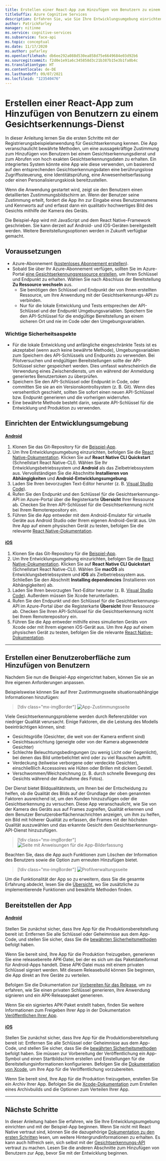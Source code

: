 ```yaml
---
title: Erstellen einer React-App zum Hinzufügen von Benutzern zu einem Gesichtserkennungs-Dienst
titleSuffix: Azure Cognitive Services
description: Erfahren Sie, wie Sie Ihre Entwicklungsumgebung einrichten und eine Gesichtserkennungs-App bereitstellen, um die Zustimmung von Kunden zu erhalten.
author: PatrickFarley
manager: nitinme
ms.service: cognitive-services
ms.subservice: face-api
ms.topic: conceptual
ms.date: 11/17/2020
ms.author: pafarley
ms.openlocfilehash: db6ee292a088d530ea858d75e6649684e03d92b6
ms.sourcegitcommit: f2d0e1e91a6c345858d3c21b387b15e3b1fa8b4c
ms.translationtype: HT
ms.contentlocale: de-DE
ms.lasthandoff: 09/07/2021
ms.locfileid: "123540476"
---
```

# <a name="build-a-react-app-to-add-users-to-a-face-service"></a>Erstellen einer React-App zum Hinzufügen von Benutzern zu einem Gesichtserkennungs-Dienst

In dieser Anleitung lernen Sie die ersten Schritte mit der Registrierungsbeispielanwendung für Gesichtserkennung kennen. Die App veranschaulicht bewährte Methoden, um eine aussagekräftige Zustimmung zum Hinzufügen von Benutzern bei einem Gesichtserkennungsdienst und zum Abrufen von hoch exakten Gesichtserkennungsdaten zu erhalten. Ein integriertes System könnte eine App wie diese verwenden, um basierend auf den entsprechenden Gesichtserkennungsdaten eine berührungslose Zugriffssteuerung, eine Identitätsprüfung, eine Anwesenheitserfassung oder einen Personalisierungskiosk bereitzustellen.

Wenn die Anwendung gestartet wird, zeigt sie den Benutzern einen detaillierten Zustimmungsbildschirm an. Wenn der Benutzer seine Zustimmung erteilt, fordert die App ihn zur Eingabe eines Benutzernamens und Kennworts auf und erfasst dann ein qualitativ hochwertiges Bild des Gesichts mithilfe der Kamera des Geräts.

Die Beispiel-App wird mit JavaScript und dem React Native-Framework geschrieben. Sie kann derzeit auf Android- und iOS-Geräten bereitgestellt werden. Weitere Bereitstellungsoptionen werden in Zukunft verfügbar gemacht.

## <a name="prerequisites"></a>Voraussetzungen 

* Azure-Abonnement ([kostenloses Abonnement erstellen](https://azure.microsoft.com/free/cognitive-services/)).  
* Sobald Sie über Ihr Azure-Abonnement verfügen, sollten Sie im Azure-Portal [eine Gesichtserkennungsressource erstellen](https://portal.azure.com/#create/Microsoft.CognitiveServicesFace), um Ihren Schlüssel und Endpunkt zu erhalten. Wählen Sie nach Abschluss der Bereitstellung **Zu Ressource wechseln** aus.  
  * Sie benötigen den Schlüssel und Endpunkt der von Ihnen erstellten Ressource, um Ihre Anwendung mit der Gesichtserkennungs-API zu verbinden.  
  * Nur für die lokale Entwicklung und Tests entsprechen der API-Schlüssel und der Endpunkt Umgebungsvariablen. Speichern Sie den API-Schlüssel für die endgültige Bereitstellung an einem sicheren Ort und nie im Code oder den Umgebungsvariablen.  

### <a name="important-security-considerations"></a>Wichtige Sicherheitsaspekte
* Für die lokale Entwicklung und anfängliche eingeschränkte Tests ist es akzeptabel (wenn auch keine bewährte Methode), Umgebungsvariablen zum Speichern des API-Schlüssels und Endpunkts zu verwenden. Bei Pilotversuchen und endgültigen Bereitstellungen sollte der API-Schlüssel sicher gespeichert werden. Dies umfasst wahrscheinlich die Verwendung eines Zwischendiensts, um ein während der Anmeldung generiertes Benutzertoken zu überprüfen. 
* Speichern Sie den API-Schlüssel oder Endpunkt in Code, oder committen Sie sie an ein Versionskontrollsystem (z. B. Git). Wenn dies versehentlich geschieht, sollten Sie sofort einen neuen API-Schlüssel bzw. Endpunkt generieren und die vorherigen widerrufen.
* Eine bewährte Methode besteht darin, separate API-Schlüssel für die Entwicklung und Produktion zu verwenden.

## <a name="set-up-the-development-environment"></a>Einrichten der Entwicklungsumgebung

#### <a name="android"></a>[Android](#tab/android)
 
1. Klonen Sie das Git-Repository für die [Beispiel-App](https://github.com/azure-samples/cognitive-services-FaceAPIEnrollmentSample).
1. Um Ihre Entwicklungsumgebung einzurichten, befolgen Sie die <a href="https://reactnative.dev/docs/environment-setup"  title=""  target="_blank">React Native-Dokumentation<span class="docon docon-navigate-external x-hidden-focus"></span></a>. Klicken Sie auf **React Native CLI Quickstart** (Schnellstart React Native-CLI). Wählen Sie Ihr Entwicklungsbetriebssystem und **Android** als das Zielbetriebssystem aus. Vervollständigen Sie die Abschnitte **Installieren von Abhängigkeiten** und **Android-Entwicklungsumgebung**.
1. Laden Sie Ihren bevorzugten Text-Editor herunter (z. B. [Visual Studio Code](https://code.visualstudio.com/)).
1. Rufen Sie den Endpunkt und den Schlüssel für die Gesichtserkennungs-API im Azure-Portal über die Registerkarte **Übersicht** Ihrer Ressource ab. Checken Sie Ihren API-Schlüssel für die Gesichtserkennung nicht bei Ihrem Remoterepository ein.
1. Führen Sie die App entweder mit dem Android-Emulator für virtuelle Geräte aus Android Studio oder Ihrem eigenen Android-Gerät aus. Um Ihre App auf einem physischen Gerät zu testen, befolgen Sie die relevante <a href="https://reactnative.dev/docs/running-on-device"  title=""  target="_blank">React Native-Dokumentation<span class="docon docon-navigate-external x-hidden-focus"></span></a>.

#### <a name="ios"></a>[iOS](#tab/ios)

1. Klonen Sie das Git-Repository für die [Beispiel-App](https://github.com/azure-samples/cognitive-services-FaceAPIEnrollmentSample).
1. Um Ihre Entwicklungsumgebung einzurichten, befolgen Sie die <a href="https://reactnative.dev/docs/environment-setup"  title=""  target="_blank">React Native-Dokumentation<span class="docon docon-navigate-external x-hidden-focus"></span></a>. Klicken Sie auf **React Native CLI Quickstart** (Schnellstart React Native-CLI). Wählen Sie **macOS** als Entwicklungsbetriebssystem und **iOS** als Zielbetriebssystem aus. Schließen Sie den Abschnitt **Installing dependencies** (Installieren von Abhängigkeiten) ab.
1. Laden Sie Ihren bevorzugten Text-Editor herunter (z. B. [Visual Studio Code](https://code.visualstudio.com/)). Außerdem müssen Sie Xcode herunterladen. 
1. Rufen Sie den Endpunkt und den Schlüssel für die Gesichtserkennungs-API im Azure-Portal über die Registerkarte **Übersicht** Ihrer Ressource ab. Checken Sie Ihren API-Schlüssel für die Gesichtserkennung nicht bei Ihrem Remoterepository ein.
1. Führen Sie die App entweder mithilfe eines simulierten Geräts von Xcode oder mit Ihrem eigenen iOS-Gerät aus. Um Ihre App auf einem physischen Gerät zu testen, befolgen Sie die relevante <a href="https://reactnative.dev/docs/running-on-device"  title=""  target="_blank">React Native-Dokumentation<span class="docon docon-navigate-external x-hidden-focus"></span></a>.

---

## <a name="create-a-user-add-experience"></a>Erstellen einer Benutzeroberfläche zum Hinzufügen von Benutzern  

Nachdem Sie nun die Beispiel-App eingerichtet haben, können Sie sie an Ihre eigenen Anforderungen anpassen.

Beispielsweise können Sie auf Ihrer Zustimmungsseite situationsabhängige Informationen hinzufügen:

> [!div class="mx-imgBorder"]
> ![App-Zustimmungsseite](./media/enrollment-app/1-consent-1.jpg)

Viele Gesichtserkennungsprobleme werden durch Referenzbilder von niedriger Qualität verursacht. Einige Faktoren, die die Leistung des Modells beeinträchtigen können, sind:
* Gesichtsgröße (Gesichter, die weit von der Kamera entfernt sind)
* Gesichtsausrichtung (geneigte oder von der Kamera abgewendete Gesichter)
* Schlechte Beleuchtungsbedingungen (zu wenig Licht oder Gegenlicht), bei denen das Bild unterbelichtet wird oder zu viel Rauschen auftritt.
* Verdeckung (teilweise verborgene oder verdeckte Gesichter), einschließlich Accessoires wie Hüten oder Brillen mit dickem Gestell.
* Verschwommen/Weichzeichnung (z. B. durch schnelle Bewegung des Gesichts während der Aufnahme des Fotos). 

Der Dienst bietet Bildqualitätstests, um Ihnen bei der Entscheidung zu helfen, ob die Qualität des Bilds auf der Grundlage der oben genannten Faktoren ausreichend ist, um den Kunden hinzuzufügen oder die Gesichtserkennung zu versuchen. Diese App veranschaulicht, wie Sie von der Kamera des Geräts aus auf Frames zugreifen, Qualität erkennen und dem Benutzer Benutzeroberflächennachrichten anzeigen, um ihm zu helfen, ein Bild mit höherer Qualität zu erfassen, die Frames mit der höchsten Qualität auszuwählen und das erkannte Gesicht dem Gesichtserkennungs-API-Dienst hinzuzufügen. 


> [!div class="mx-imgBorder"]
> ![Seite mit Anweisungen für die App-Bilderfassung](./media/enrollment-app/4-instruction.jpg)

Beachten Sie, dass die App auch Funktionen zum Löschen der Information des Benutzers sowie die Option zum erneuten Hinzufügen bietet.

> [!div class="mx-imgBorder"]
> ![Profilverwaltungsseite](./media/enrollment-app/10-manage-2.jpg)

Um die Funktionalität der App so zu erweitern, dass Sie die gesamte Erfahrung abdeckt, lesen Sie die [Übersicht](enrollment-overview.md), wo Sie zusätzliche zu implementierende Funktionen und bewährte Methoden finden.

## <a name="deploy-the-app"></a>Bereitstellen der App

#### <a name="android"></a>[Android](#tab/android)

Stellen Sie zunächst sicher, dass Ihre App für die Produktionsbereitstellung bereit ist: Entfernen Sie alle Schlüssel oder Geheimnisse aus dem App-Code, und stellen Sie sicher, dass Sie die [bewährten Sicherheitsmethoden](../cognitive-services-security.md?tabs=command-line%2ccsharp) befolgt haben.

Wenn Sie bereit sind, Ihre App für die Produktion freizugeben, generieren Sie eine releasebereite APK-Datei, bei der es sich um das Paketdateiformat für Android-Apps handelt. Diese APK-Datei muss mit einem privaten Schlüssel signiert werden. Mit diesem Releasebuild können Sie beginnen, die App direkt an Ihre Geräte zu verteilen. 

Befolgen Sie die Dokumentation zur <a href="https://developer.android.com/studio/publish/preparing#publishing-build"  title="Vorbereiten für das Release"  target="_blank">Vorbereiten für das Release<span class="docon docon-navigate-external x-hidden-focus"></span></a>, um zu erfahren, wie Sie einen privaten Schlüssel generieren, Ihre Anwendung signieren und ein APK-Releasepaket generieren.  

Wenn Sie ein signiertes APK-Paket erstellt haben, finden Sie weitere Informationen zum Freigeben Ihrer App in der Dokumentation <a href="https://developer.android.com/studio/publish"  title="Veröffentlichen Ihrer App"  target="_blank">Veröffentlichen Ihrer App<span class="docon docon-navigate-external x-hidden-focus"></span></a>.

#### <a name="ios"></a>[iOS](#tab/ios)

Stellen Sie zunächst sicher, dass Ihre App für die Produktionsbereitstellung bereit ist: Entfernen Sie alle Schlüssel oder Geheimnisse aus dem App-Code, und stellen Sie sicher, dass Sie die [bewährten Sicherheitsmethoden](../cognitive-services-security.md?tabs=command-line%2ccsharp) befolgt haben. Sie müssen zur Vorbereitung der Veröffentlichung ein App-Symbol und einen Startbildschirm erstellen und Einstellungen für die Bereitstellungsinformationen konfigurieren. Befolgen Sie die [Dokumentation von Xcode](https://developer.apple.com/documentation/Xcode/preparing_your_app_for_distribution), um Ihre App für die Veröffentlichung vorzubereiten. 

Wenn Sie bereit sind, Ihre App für die Produktion freizugeben, erstellen Sie ein Archiv Ihrer App. Befolgen Sie die [Xcode-Dokumentation](https://developer.apple.com/documentation/Xcode/distributing_your_app_for_beta_testing_and_releases) zum Erstellen eines Archivbuilds und die Optionen zum Verteilen Ihrer App.  

---

## <a name="next-steps"></a>Nächste Schritte  

In dieser Anleitung haben Sie erfahren, wie Sie Ihre Entwicklungsumgebung einrichten und mit der Beispiel-App beginnen. Wenn Sie nicht mit React Native vertraut sind, können Sie die dazugehörige [Dokumentation zu den ersten Schritten](https://reactnative.dev/docs/getting-started) lesen, um weitere Hintergrundinformationen zu erhalten. Es kann auch hilfreich sein, sich selbst mit der [Gesichtserkennungs-API](Overview.md) vertraut zu machen. Lesen Sie die anderen Abschnitte zum Hinzufügen von Benutzern zur App, bevor Sie mit der Entwicklung beginnen.
